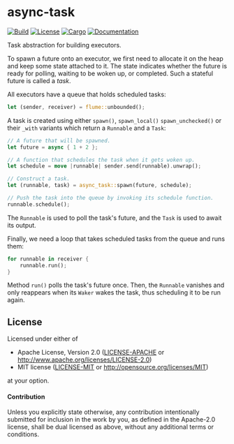 # async-task

[![Build](https://github.com/smol-rs/async-task/workflows/Build%20and%20test/badge.svg)](
https://github.com/smol-rs/async-task/actions)
[![License](https://img.shields.io/badge/license-MIT%2FApache--2.0-blue.svg)](
https://github.com/smol-rs/async-task)
[![Cargo](https://img.shields.io/crates/v/async-task.svg)](
https://crates.io/crates/async-task)
[![Documentation](https://docs.rs/async-task/badge.svg)](
https://docs.rs/async-task)

Task abstraction for building executors.

To spawn a future onto an executor, we first need to allocate it on the heap and keep some
state attached to it. The state indicates whether the future is ready for polling, waiting to
be woken up, or completed. Such a stateful future is called a *task*.

All executors have a queue that holds scheduled tasks:

```rust
let (sender, receiver) = flume::unbounded();
```

A task is created using either `spawn()`, `spawn_local()` `spawn_unchecked()`
or their `_with` variants which return a `Runnable` and a `Task`:

```rust
// A future that will be spawned.
let future = async { 1 + 2 };

// A function that schedules the task when it gets woken up.
let schedule = move |runnable| sender.send(runnable).unwrap();

// Construct a task.
let (runnable, task) = async_task::spawn(future, schedule);

// Push the task into the queue by invoking its schedule function.
runnable.schedule();
```

The `Runnable` is used to poll the task's future, and the `Task` is used to await its
output.

Finally, we need a loop that takes scheduled tasks from the queue and runs them:

```rust
for runnable in receiver {
    runnable.run();
}
```

Method `run()` polls the task's future once. Then, the `Runnable`
vanishes and only reappears when its `Waker` wakes the task, thus
scheduling it to be run again.

## License

Licensed under either of

 * Apache License, Version 2.0 ([LICENSE-APACHE](LICENSE-APACHE) or http://www.apache.org/licenses/LICENSE-2.0)
 * MIT license ([LICENSE-MIT](LICENSE-MIT) or http://opensource.org/licenses/MIT)

at your option.

#### Contribution

Unless you explicitly state otherwise, any contribution intentionally submitted
for inclusion in the work by you, as defined in the Apache-2.0 license, shall be
dual licensed as above, without any additional terms or conditions.

